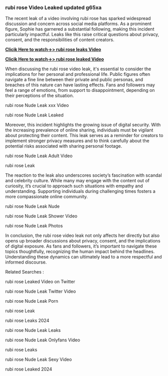 ### rubi rose Video Leaked updated g65xa
The recent leak of a video involving rubi rose has sparked widespread discussion and concern across social media platforms. As a prominent figure, Sophie has garnered a substantial following, making this incident particularly impactful. Leaks like this raise critical questions about privacy, consent, and the responsibilities of content creators.


**[Clicik Here to watch->> rubi rose  leaks Video](http://xxxvd.top)**

**[Clicik Here to watch->> rubi rose  leaked Video](http://xxxvd.top)**


When discussing the rubi rose video leak, it's essential to consider the implications for her personal and professional life. Public figures often navigate a fine line between their private and public personas, and breaches of this nature can have lasting effects. Fans and followers may feel a range of emotions, from support to disappointment, depending on their perceptions of the situation.

rubi rose Nude Leak xxx Video

rubi rose Nude Leak Leaked

Moreover, this incident highlights the growing issue of digital security. With the increasing prevalence of online sharing, individuals must be vigilant about protecting their content. This leak serves as a reminder for creators to implement stronger privacy measures and to think carefully about the potential risks associated with sharing personal footage.

rubi rose Nude Leak Adult Video

rubi rose Leak


The reaction to the leak also underscores society’s fascination with scandal and celebrity culture. While many may engage with the content out of curiosity, it’s crucial to approach such situations with empathy and understanding. Supporting individuals during challenging times fosters a more compassionate online community.


rubi rose Nude Leak Nude

rubi rose Nude Leak Shower Video

rubi rose Nude Leak Photos

In conclusion, the rubi rose video leak not only affects her directly but also opens up broader discussions about privacy, consent, and the implications of digital exposure. As fans and followers, it’s important to navigate these topics thoughtfully, recognizing the human impact behind the headlines. Understanding these dynamics can ultimately lead to a more respectful and informed discourse.

Related Searches :

rubi rose Leaked Video on Twitter

rubi rose Nude Leak Twitter Video

rubi rose Nude Leak Porn

rubi rose Leak

rubi rose Leaks 2024

rubi rose Nude Leak Leaks

rubi rose Nude Leak Onlyfans Video

rubi rose Leaks

rubi rose Nude Leak Sexy Video


rubi rose Leaked 2024



